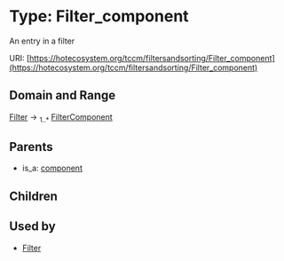 
# Type: Filter_component


An entry in a filter

URI: [https://hotecosystem.org/tccm/filtersandsorting/Filter_component](https://hotecosystem.org/tccm/filtersandsorting/Filter_component)


## Domain and Range

[Filter](Filter.md) ->  <sub>1..*</sub> [FilterComponent](FilterComponent.md)

## Parents

 *  is_a: [component](component.md)

## Children


## Used by

 * [Filter](Filter.md)
